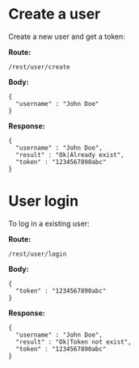# Create a user

Create a new user and get a token:

**Route:**
```
/rest/user/create
```
**Body:**
```
{
  "username" : "John Doe"
}
```
**Response:**
```
{
  "username" : "John Doe",
  "result" : "Ok|Already exist",
  "token" : "1234567890abc"
}
```

# User login

To log in a existing user:

**Route:**
```
/rest/user/login
```
**Body:**
```
{
  "token" : "1234567890abc"
}
```
**Response:**
```
{
  "username" : "John Doe",
  "result" : "Ok|Token not exist",
  "token" : "1234567890abc"
}
```
